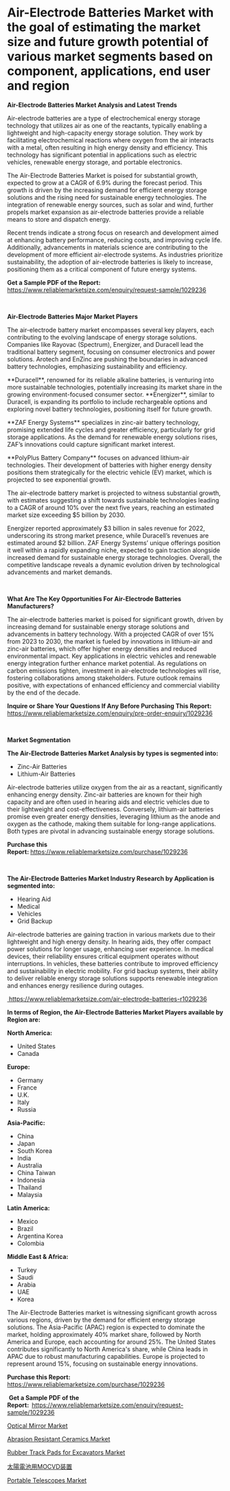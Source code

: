 <p><h1>Air-Electrode Batteries Market with the goal of estimating the market size and future growth potential of various market segments based on component, applications, end user and region</h1></p><p><strong>Air-Electrode Batteries Market Analysis and Latest Trends</strong></p>
<p><p>Air-electrode batteries are a type of electrochemical energy storage technology that utilizes air as one of the reactants, typically enabling a lightweight and high-capacity energy storage solution. They work by facilitating electrochemical reactions where oxygen from the air interacts with a metal, often resulting in high energy density and efficiency. This technology has significant potential in applications such as electric vehicles, renewable energy storage, and portable electronics.</p><p>The Air-Electrode Batteries Market is poised for substantial growth, expected to grow at a CAGR of 6.9% during the forecast period. This growth is driven by the increasing demand for efficient energy storage solutions and the rising need for sustainable energy technologies. The integration of renewable energy sources, such as solar and wind, further propels market expansion as air-electrode batteries provide a reliable means to store and dispatch energy. </p><p>Recent trends indicate a strong focus on research and development aimed at enhancing battery performance, reducing costs, and improving cycle life. Additionally, advancements in materials science are contributing to the development of more efficient air-electrode systems. As industries prioritize sustainability, the adoption of air-electrode batteries is likely to increase, positioning them as a critical component of future energy systems.</p></p>
<p><strong>Get a Sample PDF of the Report:&nbsp;</strong> <a href="https://www.reliablemarketsize.com/enquiry/request-sample/1029236">https://www.reliablemarketsize.com/enquiry/request-sample/1029236</a></p>
<p>&nbsp;</p>
<p><strong>Air-Electrode Batteries Major Market Players</strong></p>
<p><p>The air-electrode battery market encompasses several key players, each contributing to the evolving landscape of energy storage solutions. Companies like Rayovac (Spectrum), Energizer, and Duracell lead the traditional battery segment, focusing on consumer electronics and power solutions. Arotech and EnZinc are pushing the boundaries in advanced battery technologies, emphasizing sustainability and efficiency.</p><p>**Duracell**, renowned for its reliable alkaline batteries, is venturing into more sustainable technologies, potentially increasing its market share in the growing environment-focused consumer sector. **Energizer**, similar to Duracell, is expanding its portfolio to include rechargeable options and exploring novel battery technologies, positioning itself for future growth.</p><p>**ZAF Energy Systems** specializes in zinc-air battery technology, promising extended life cycles and greater efficiency, particularly for grid storage applications. As the demand for renewable energy solutions rises, ZAF’s innovations could capture significant market interest.</p><p>**PolyPlus Battery Company** focuses on advanced lithium-air technologies. Their development of batteries with higher energy density positions them strategically for the electric vehicle (EV) market, which is projected to see exponential growth.</p><p>The air-electrode battery market is projected to witness substantial growth, with estimates suggesting a shift towards sustainable technologies leading to a CAGR of around 10% over the next five years, reaching an estimated market size exceeding $5 billion by 2030. </p><p>Energizer reported approximately $3 billion in sales revenue for 2022, underscoring its strong market presence, while Duracell’s revenues are estimated around $2 billion. ZAF Energy Systems’ unique offerings position it well within a rapidly expanding niche, expected to gain traction alongside increased demand for sustainable energy storage technologies. Overall, the competitive landscape reveals a dynamic evolution driven by technological advancements and market demands.</p></p>
<p>&nbsp;</p>
<p><strong>What Are The Key Opportunities For Air-Electrode Batteries Manufacturers?</strong></p>
<p><p>The air-electrode batteries market is poised for significant growth, driven by increasing demand for sustainable energy storage solutions and advancements in battery technology. With a projected CAGR of over 15% from 2023 to 2030, the market is fueled by innovations in lithium-air and zinc-air batteries, which offer higher energy densities and reduced environmental impact. Key applications in electric vehicles and renewable energy integration further enhance market potential. As regulations on carbon emissions tighten, investment in air-electrode technologies will rise, fostering collaborations among stakeholders. Future outlook remains positive, with expectations of enhanced efficiency and commercial viability by the end of the decade.</p></p>
<p><strong>Inquire or Share Your Questions If Any Before Purchasing This Report:</strong> <a href="https://www.reliablemarketsize.com/enquiry/pre-order-enquiry/1029236">https://www.reliablemarketsize.com/enquiry/pre-order-enquiry/1029236</a></p>
<p>&nbsp;</p>
<p><strong>Market Segmentation</strong></p>
<p><strong>The Air-Electrode Batteries Market Analysis by types is segmented into:</strong></p>
<p><ul><li>Zinc-Air Batteries</li><li>Lithium-Air Batteries</li></ul></p>
<p><p>Air-electrode batteries utilize oxygen from the air as a reactant, significantly enhancing energy density. Zinc-air batteries are known for their high capacity and are often used in hearing aids and electric vehicles due to their lightweight and cost-effectiveness. Conversely, lithium-air batteries promise even greater energy densities, leveraging lithium as the anode and oxygen as the cathode, making them suitable for long-range applications. Both types are pivotal in advancing sustainable energy storage solutions.</p></p>
<p><strong>Purchase this Report:&nbsp;</strong><a href="https://www.reliablemarketsize.com/purchase/1029236">https://www.reliablemarketsize.com/purchase/1029236</a></p>
<p>&nbsp;</p>
<p><strong>The Air-Electrode Batteries Market Industry Research by Application is segmented into:</strong></p>
<p><ul><li>Hearing Aid</li><li>Medical</li><li>Vehicles</li><li>Grid Backup</li></ul></p>
<p><p>Air-electrode batteries are gaining traction in various markets due to their lightweight and high energy density. In hearing aids, they offer compact power solutions for longer usage, enhancing user experience. In medical devices, their reliability ensures critical equipment operates without interruptions. In vehicles, these batteries contribute to improved efficiency and sustainability in electric mobility. For grid backup systems, their ability to deliver reliable energy storage solutions supports renewable integration and enhances energy resilience during outages.</p></p>
<p><a href="https://www.reliablemarketsize.com/air-electrode-batteries-r1029236">&nbsp;https://www.reliablemarketsize.com/air-electrode-batteries-r1029236</a></p>
<p><strong>In terms of Region, the Air-Electrode Batteries Market Players available by Region are:</strong></p>
<p>
    <p> <strong> North America: </strong>
        <ul>
            <li>United States</li>
            <li>Canada</li>
        </ul>
        </p> 
    <p> <strong> Europe: </strong>
        <ul>
            <li>Germany</li>
            <li>France</li>
            <li>U.K.</li>
            <li>Italy</li>
            <li>Russia</li>
        </ul>
        </p> 
    <p> <strong> Asia-Pacific: </strong>
        <ul>
            <li>China</li>
            <li>Japan</li>
            <li>South Korea</li>
            <li>India</li>
            <li>Australia</li>
            <li>China Taiwan</li>
            <li>Indonesia</li>
            <li>Thailand</li>
            <li>Malaysia</li>
        </ul>
        </p> 
    <p> <strong> Latin America: </strong>
        <ul>
            <li>Mexico</li>
            <li>Brazil</li>
            <li>Argentina Korea</li>
            <li>Colombia</li>
        </ul>
        </p> 
    <p> <strong> Middle East & Africa: </strong>
        <ul>
            <li>Turkey</li>
            <li>Saudi</li>
            <li>Arabia</li>
            <li>UAE</li>
            <li>Korea</li>
        </ul>
    </p>
    </p>
<p><p>The Air-Electrode Batteries market is witnessing significant growth across various regions, driven by the demand for efficient energy storage solutions. The Asia-Pacific (APAC) region is expected to dominate the market, holding approximately 40% market share, followed by North America and Europe, each accounting for around 25%. The United States contributes significantly to North America's share, while China leads in APAC due to robust manufacturing capabilities. Europe is projected to represent around 15%, focusing on sustainable energy innovations.</p></p>
<p><strong>Purchase this Report: </strong><a href="https://www.reliablemarketsize.com/purchase/1029236">https://www.reliablemarketsize.com/purchase/1029236</a></p>
<p>&nbsp;<strong>Get a Sample PDF of the Report:&nbsp;&nbsp;</strong><a href="https://www.reliablemarketsize.com/enquiry/request-sample/1029236">https://www.reliablemarketsize.com/enquiry/request-sample/1029236</a></p>
<p><strong></strong></p>
<p><p><a href="https://issuu.com/reportprime-2/docs/optical-mirror-market-size-2030.ppt_6e09acfe8e39bf">Optical Mirror Market</a></p><p><a href="https://issuu.com/reportprime-2/docs/abrasion-resistant-ceramics-market-_50127589966d94">Abrasion Resistant Ceramics Market</a></p><p><a href="https://www.linkedin.com/pulse/rubber-track-pads-excavators-market-global-regional-analysis-aaowf?trackingId=Pas3JhdmQFiX%2FJb5zpW2eQ%3D%3D">Rubber Track Pads for Excavators Market</a></p><p><a href="https://medium.com/@dfs4ff/mocvd-equipment-for-solar-cell-market-%E3%81%AF-%E3%82%B3%E3%82%B9%E3%83%88%E7%AE%A1%E7%90%86%E3%81%A8%E5%8A%B9%E7%8E%87%E5%90%91%E4%B8%8A%E3%82%92%E5%84%AA%E5%85%88%E3%81%97%E3%81%BE%E3%81%99-%E3%81%95%E3%82%89%E3%81%AB-%E5%A0%B1%E5%91%8A%E6%9B%B8%E3%81%AF%E5%B8%82%E5%A0%B4%E3%81%AE%E9%9C%80%E8%A6%81%E9%9D%A2%E3%81%A8%E4%BE%9B%E7%B5%A6%E9%9D%A2%E3%81%AE%E4%B8%A1%E6%96%B9%E3%82%92%E3%82%AB%E3%83%90%E3%83%BC%E3%81%97%E3%81%A6%E3%81%84%E3%81%BE%E3%81%99-mocvd-47e8f58de85e">太陽電池用MOCVD装置</a></p><p><a href="https://www.linkedin.com/pulse/global-portable-telescopes-market-size-expected-reach-cagr-94-ch5dc?trackingId=uHVTX62fSSKSREi7wja4bA%3D%3D">Portable Telescopes Market</a></p></p>